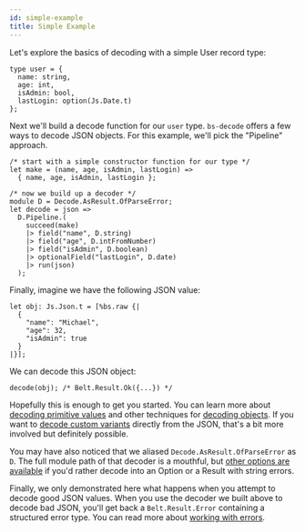 ```yaml
---
id: simple-example
title: Simple Example
---
```


Let's explore the basics of decoding with a simple User record type:

```reason
type user = {
  name: string,
  age: int,
  isAdmin: bool,
  lastLogin: option(Js.Date.t)
};
```

Next we'll build a decode function for our `user` type. `bs-decode` offers a few ways to decode JSON objects. For this example, we'll pick the "Pipeline" approach.

```reason
/* start with a simple constructor function for our type */
let make = (name, age, isAdmin, lastLogin) =>
  { name, age, isAdmin, lastLogin };

/* now we build up a decoder */
module D = Decode.AsResult.OfParseError;
let decode = json =>
  D.Pipeline.(
    succeed(make)
    |> field("name", D.string)
    |> field("age", D.intFromNumber)
    |> field("isAdmin", D.boolean)
    |> optionalField("lastLogin", D.date)
    |> run(json)
  );
```

Finally, imagine we have the following JSON value:

```reason
let obj: Js.Json.t = [%bs.raw {|
  {
    "name": "Michael",
    "age": 32,
    "isAdmin": true
  }
|}];
```

We can decode this JSON object:

```reason
decode(obj); /* Belt.Result.Ok({...}) */
```

Hopefully this is enough to get you started. You can learn more about [decoding primitive values](decoding-simple-values.md) and other techniques for [decoding objects](decoding-objects.md). If you want to [decode custom variants](decoding-variants.md) directly from the JSON, that's a bit more involved but definitely possible.

You may have also noticed that we aliased `Decode.AsResult.OfParseError` as `D`. The full module path of that decoder is a mouthful, but [other options are available](return-types.md) if you'd rather decode into an Option or a Result with string errors.

Finally, we only demonstrated here what happens when you attempt to decode good JSON values. When you use the decoder we built above to decode bad JSON, you'll get back a `Belt.Result.Error` containing a structured error type. You can read more about [working with errors](handling-errors.md).
